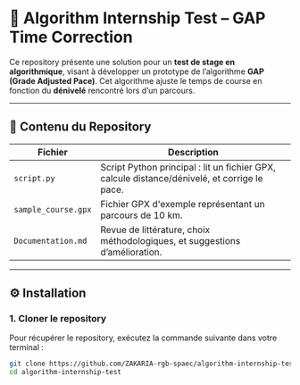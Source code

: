 # 🧠 Algorithm Internship Test – GAP Time Correction

Ce repository présente une solution pour un **test de stage en algorithmique**, visant à développer un prototype de l’algorithme **GAP (Grade Adjusted Pace)**. Cet algorithme ajuste le temps de course en fonction du **dénivelé** rencontré lors d’un parcours.

---

## 📁 Contenu du Repository

| Fichier                 | Description                                                                 |
|------------------------|-----------------------------------------------------------------------------|
| `script.py`            | Script Python principal : lit un fichier GPX, calcule distance/dénivelé, et corrige le pace. |
| `sample_course.gpx`    | Fichier GPX d'exemple représentant un parcours de 10 km.                    |
| `Documentation.md`     | Revue de littérature, choix méthodologiques, et suggestions d’amélioration. |

---

## ⚙️ Installation

### 1. Cloner le repository

Pour récupérer le repository, exécutez la commande suivante dans votre terminal :

```bash
git clone https://github.com/ZAKARIA-rgb-spaec/algorithm-internship-test.git
cd algorithm-internship-test






